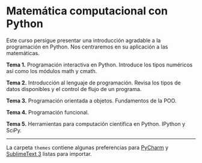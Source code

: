 Matem&aacute;tica computacional con Python
============

Este curso persigue presentar una introducci&oacute;n agradable a la programaci&oacute;n en Python. Nos centraremos en su aplicaci&oacute;n a las matem&aacute;ticas.

**Tema 1.** Programaci&oacute;n interactiva en Python. Introduce los tipos num&eacute;ricos as&iacute; como los m&oacute;dulos math y cmath.

**Tema 2.** Introducci&oacute;n al lenguaje de programaci&oacute;n. Revisa los tipos de datos disponibles y el control de flujo de un programa.

**Tema 3.** Programaci&oacute;n orientada a objetos. Fundamentos de la POO.

**Tema 4.** Programaci&oacute;n funcional.

**Tema 5.** Herramientas para computaci&oacute;n cient&iacute;fica en Python. IPython y SciPy.

***

La carpeta `themes` contiene algunas preferencias para [PyCharm](https://www.jetbrains.com/pycharm) y [SublimeText 3](http://www.sublimetext.com/3) listas para importar.
